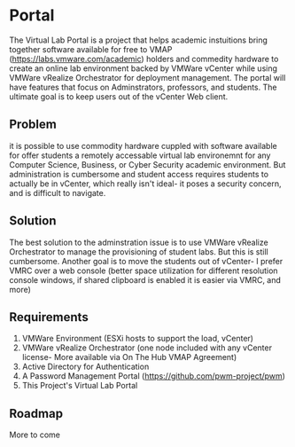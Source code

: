# Portal
The Virtual Lab Portal is a project that helps academic instuitions bring together software available for free to VMAP (https://labs.vmware.com/academic) holders and commedity hardware to create an online lab environment backed by VMWare vCenter while using VMWare vRealize Orchestrator for deployment management.  The portal will have features that focus on Adminstrators, professors, and students.  The ultimate goal is to keep users out of the vCenter Web client.

## Problem
it is possible to use commodity hardware cuppled with software available for offer students a remotely accessable virtual lab environemnt for any Computer Science, Business, or Cyber Security academic environment. But administration is cumbersome and student access requires students to actually be in vCenter, which really isn't ideal- it poses a security concern, and is difficult to navigate.

## Solution
The best solution to the adminstration issue is to use VMWare vRealize Orchestrator to manage the provisioning of student labs. But this is still cumbersome.  Another goal is to move the students out of vCenter- I prefer VMRC over a web console (better space utilization for different resolution console windows, if shared clipboard is enabled it is easier via VMRC, and more)

## Requirements
1. VMWare Environment (ESXi hosts to support the load, vCenter)
2. VMWare vRealize Orchestrator (one node included with any vCenter license- More available via On The Hub VMAP Agreement)
3. Active Directory for Authentication
4. A Password Management Portal (https://github.com/pwm-project/pwm)
5. This Project's Virtual Lab Portal

## Roadmap
More to come
